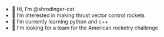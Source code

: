- 👋 Hi, I’m @shrodinger-cat
- 👀 I’m interested in making thrust vector control rockets
- 🌱 I’m currently learning python and c++
- 💞️ I'm looking for a team for the American rocketry challenge

<!---
shrodinger-cat/shrodinger-cat is a ✨ special ✨ repository because its `README.md` (this file) appears on your GitHub profile.
You can click the Preview link to take a look at your changes.
--->
